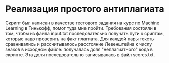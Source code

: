 # Реализация простого антиплагиата
Скрипт был написан в качестве тестового задания на курс по Machine Learning в Тинькофф, помог туда мне пройти.
Требования состояли в том, чтобы из файла input.txt последовательно получать пути к сриптам, которые надо проверить на факт плагиата.
Для каждой пары тексты сравнивались и рассчитывалось расстояние Левенштейна к числу знаков в исходном файле: получалась доля "неплагиатного" кода в скрипте.
Эта доля последовательно записывалась в файл scores.txt.
